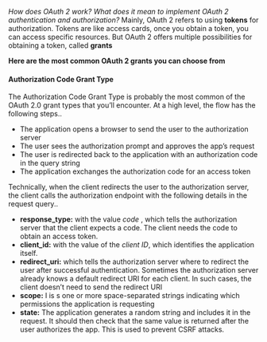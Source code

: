 *How does OAuth 2 work? What does it mean to implement OAuth 2 authentication and authorization?*
Mainly, OAuth 2 refers to using **tokens** for authorization. Tokens are like access cards, once you obtain a token, you can access specific resources. But OAuth 2 offers multiple possibilities for obtaining a token, called **grants**

**Here are the most common OAuth 2 grants you can choose from**

#### Authorization Code Grant Type
The Authorization Code Grant Type is probably the most common of the OAuth 2.0 grant types that you’ll encounter. At a high level, the flow has the following steps..

- The application opens a browser to send the user to the authorization server
- The user sees the authorization prompt and approves the app’s request
- The user is redirected back to the application with an authorization code in the query string
- The application exchanges the authorization code for an access token

Technically, when the client redirects the user to the authorization server, the client calls the authorization endpoint with the following details in the request query..
- **response_type:** with the value *code* , which tells the authorization server that the client expects a code. The client needs the code to obtain an access token.
- **client_id:** with the value of the *client ID*, which identifies the application itself.
- **redirect_uri:** which tells the authorization server where to redirect the user after successful authentication. Sometimes the authorization server already knows a default redirect URI for each client. In such cases, the client doesn’t need to send the redirect URI
- **scope:** I is s one or more space-separated strings indicating which permissions the application is requesting
- **state:** The application generates a random string and includes it in the request. It should then check that the same value is returned after the user authorizes the app. This is used to prevent CSRF attacks.
